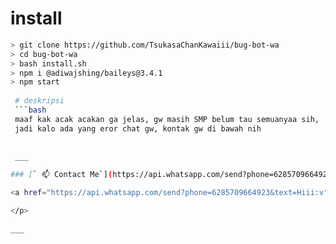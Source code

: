 # install
```bash
> git clone https://github.com/TsukasaChanKawaiii/bug-bot-wa
> cd bug-bot-wa
> bash install.sh
> npm i @adiwajshing/baileys@3.4.1
> npm start
 
 # deskripsi
 ```bash
 maaf kak acak acakan ga jelas, gw masih SMP belum tau semuanyaa sih, 
 jadi kalo ada yang eror chat gw, kontak gw di bawah nih
 
 
 ___

### [` 📫 Contact Me`](https://api.whatsapp.com/send?phone=6285709664923&text=Hai)

<a href="https://api.whatsapp.com/send?phone=6285709664923&text=Hiii:v" target="_blank"><img src="https://img.shields.io/badge/Whatsapp-%808080.svg?&style=flat-square&logo=Whatsapp&logoColor=white" alt="WhatsApp"></a>

</p>

___
